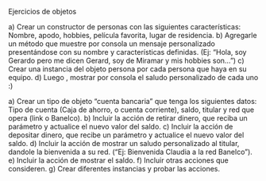 Ejercicios de objetos

a) Crear un constructor de personas con las siguientes características: Nombre, apodo, hobbies, película favorita, lugar de residencia. 
b) Agregarle un método que muestre por consola un mensaje personalizado presentándose con su nombre y características definidas.
(Ej: “Hola, soy Gerardo pero me dicen Gerard, soy de Miramar y mis hobbies son…”)
c) Crear una instancia del objeto persona por cada persona que haya en su equipo. 
d) Luego , mostrar por consola el saludo personalizado de cada uno :)


a) Crear un tipo de objeto “cuenta bancaria” que tenga los siguientes datos: Tipo de cuenta (Caja de ahorro, o cuenta corriente), saldo, titular y red que opera (link o Banelco).
b) Incluir la acción de retirar dinero, que reciba un parámetro y actualice el nuevo valor del saldo.
c) Incluir la acción de depositar dinero, que recibe un parámetro y actualice el nuevo valor del saldo.
d) Incluir la acción de mostrar un saludo personalizado al titular, dandole la bienvenida a su red. (“Ej: Bienvenida Claudia a la red Banelco”).
e) Incluir la acción de mostrar el saldo.
f) Incluir otras acciones que consideren.
g) Crear diferentes instancias y probar las acciones.
